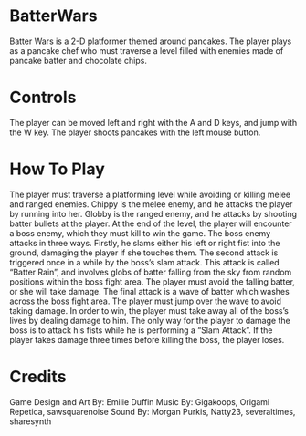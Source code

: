 # BatterWars
Batter Wars is a 2-D platformer themed around pancakes. The player plays as a pancake chef who must traverse a level filled with enemies made of pancake batter and chocolate chips.
# Controls

The player can be moved left and right with the A and D keys, and jump with the W key. The player shoots pancakes with the left mouse button.

# How To Play

The player must traverse a platforming level while avoiding or killing melee and ranged enemies. Chippy is the melee enemy, and he attacks the player by running into her. Globby is the ranged enemy, and he attacks by shooting batter bullets at the player.
At the end of the level, the player will encounter a boss enemy, which they must kill to win the game. The boss enemy attacks in three ways. Firstly, he slams either his left or right fist into the ground, damaging the player if she touches them. The second attack is triggered once in a while by the boss’s slam attack. This attack is called “Batter Rain”, and involves globs of batter falling from the sky from random positions within the boss fight area. The player must avoid the falling batter, or she will take damage. The final attack is a wave of batter which washes across the boss fight area. The player must jump over the wave to avoid taking damage.
In order to win, the player must take away all of the boss’s lives by dealing damage to him. The only way for the player to damage the boss is to attack his fists while he is performing a “Slam Attack”. If the player takes damage three times before killing the boss, the player loses.

# Credits

Game Design and Art By: Emilie Duffin
Music By: Gigakoops, Origami Repetica, sawsquarenoise
Sound By: Morgan Purkis, Natty23, severaltimes, sharesynth

